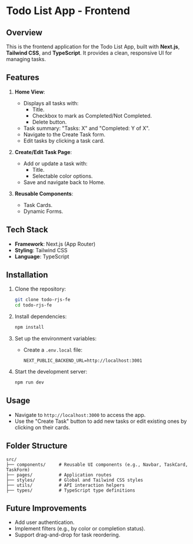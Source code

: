 # Todo List App - Frontend

## Overview

This is the frontend application for the Todo List App, built with **Next.js**, **Tailwind CSS**, and **TypeScript**. It provides a clean, responsive UI for managing tasks.

## Features

1. **Home View**:

   - Displays all tasks with:
     - Title.
     - Checkbox to mark as Completed/Not Completed.
     - Delete button.
   - Task summary: "Tasks: X" and "Completed: Y of X".
   - Navigate to the Create Task form.
   - Edit tasks by clicking a task card.

2. **Create/Edit Task Page**:

   - Add or update a task with:
     - Title.
     - Selectable color options.
   - Save and navigate back to Home.

3. **Reusable Components**:
   - Task Cards.
   - Dynamic Forms.

## Tech Stack

- **Framework**: Next.js (App Router)
- **Styling**: Tailwind CSS
- **Language**: TypeScript

## Installation

1. Clone the repository:

   ```bash
   git clone todo-rjs-fe
   cd todo-rjs-fe
   ```

2. Install dependencies:

   ```bash
   npm install
   ```

3. Set up the environment variables:

   - Create a `.env.local` file:
     ```env
     NEXT_PUBLIC_BACKEND_URL=http://localhost:3001
     ```

4. Start the development server:
   ```bash
   npm run dev
   ```

## Usage

- Navigate to `http://localhost:3000` to access the app.
- Use the "Create Task" button to add new tasks or edit existing ones by clicking on their cards.

## Folder Structure

```
src/
├── components/     # Reusable UI components (e.g., Navbar, TaskCard, TaskForm)
├── pages/          # Application routes
├── styles/         # Global and Tailwind CSS styles
├── utils/          # API interaction helpers
├── types/          # TypeScript type definitions
```

## Future Improvements

- Add user authentication.
- Implement filters (e.g., by color or completion status).
- Support drag-and-drop for task reordering.
